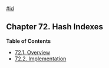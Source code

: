 [#id](#HASH-INDEX)

## Chapter 72. Hash Indexes

**Table of Contents**

  * [72.1. Overview](hash-intro)
  * [72.2. Implementation](hash-implementation)

